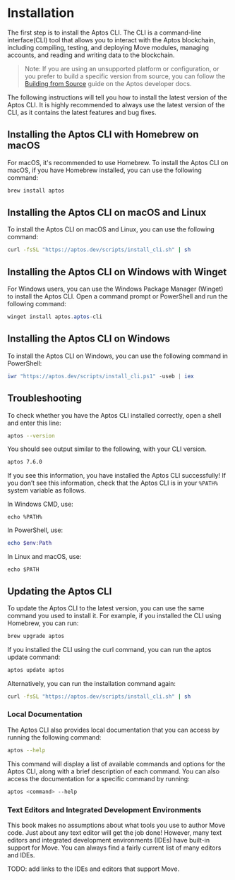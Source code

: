 # Installation

The first step is to install the Aptos CLI. The CLI is a command-line interface(CLI) tool that allows you to interact
with the Aptos blockchain, including compiling, testing, and deploying Move modules, managing accounts, and reading and
writing data to the blockchain.

> Note: If you are using an unsupported platform or configuration, or you prefer to build a specific version from
> source, you can follow
> the [Building from Source](https://aptos.dev/en/build/cli/install-cli/install-cli-specific-version) guide on the Aptos
> developer docs.

The following instructions will tell you how to install the latest version of the Aptos CLI. It is highly recommended
to always use the latest version of the CLI, as it contains the latest features and bug fixes.

## Installing the Aptos CLI with Homebrew on macOS

For macOS, it's recommended to use Homebrew. To install the Aptos CLI on macOS, if you have Homebrew installed, you can
use the following command:

```bash
brew install aptos
```

## Installing the Aptos CLI on macOS and Linux

To install the Aptos CLI on macOS and Linux, you can use the following command:

```bash
curl -fsSL "https://aptos.dev/scripts/install_cli.sh" | sh
```

## Installing the Aptos CLI on Windows with Winget

For Windows users, you can use the Windows Package Manager (Winget) to install the Aptos CLI. Open a command prompt or
PowerShell and run the following command:

```powershell
winget install aptos.aptos-cli
```

## Installing the Aptos CLI on Windows

To install the Aptos CLI on Windows, you can use the following command in PowerShell:

```powershell
iwr "https://aptos.dev/scripts/install_cli.ps1" -useb | iex
```

## Troubleshooting

To check whether you have the Aptos CLI installed correctly, open a shell and enter this line:

```bash
aptos --version
```

You should see output similar to the following, with your CLI version.

```bash
aptos 7.6.0
```

If you see this information, you have installed the Aptos CLI successfully! If you don’t see this information, check
that the Aptos CLI is in your `%PATH%` system variable as follows.

In Windows CMD, use:

```console
echo %PATH%
```

In PowerShell, use:

```powershell
echo $env:Path
```

In Linux and macOS, use:

```shell
echo $PATH
```

## Updating the Aptos CLI

To update the Aptos CLI to the latest version, you can use the same command you used to install it. For example, if you
installed the CLI using Homebrew, you can run:

```bash
brew upgrade aptos
```

If you installed the CLI using the curl command, you can run the aptos update command:

```bash
aptos update aptos
```

Alternatively, you can run the installation command again:

```bash
curl -fsSL "https://aptos.dev/scripts/install_cli.sh" | sh
```

### Local Documentation

The Aptos CLI also provides local documentation that you can access by running the following command:

```bash
aptos --help
```

This command will display a list of available commands and options for the Aptos CLI, along with a brief description of
each command. You can also access the documentation for a specific command by running:

```bash
aptos <command> --help
```

### Text Editors and Integrated Development Environments

This book makes no assumptions about what tools you use to author Move code.
Just about any text editor will get the job done! However, many text editors and
integrated development environments (IDEs) have built-in support for Move. You
can always find a fairly current list of many editors and IDEs.

TODO: add links to the IDEs and editors that support Move.

